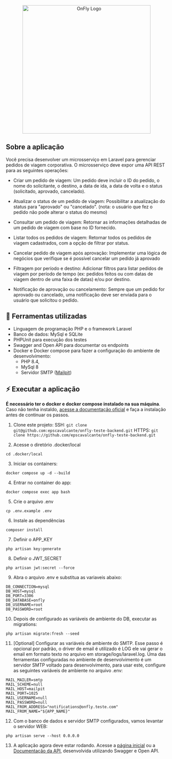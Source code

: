 <p align="center"><a href="https://onfly.com.br" target="_blank"><img src="https://imgur.com/uuNxqx8.png" width="400" alt="OnFly Logo"></a></p>

## Sobre a aplicação

Você precisa desenvolver um microsserviço em Laravel para gerenciar pedidos de viagem corporativa. O microsserviço deve expor uma API REST para as seguintes operações:

- Criar um pedido de viagem: Um pedido deve incluir o ID do pedido, o nome do solicitante, o destino, a data de ida, a data de volta e o status (solicitado, aprovado, cancelado).

- Atualizar o status de um pedido de viagem: Possibilitar a atualização do status para "aprovado" ou "cancelado". (nota: o usuário que fez o pedido não pode alterar o status do mesmo)

- Consultar um pedido de viagem: Retornar as informações detalhadas de um pedido de viagem com base no ID fornecido.

- Listar todos os pedidos de viagem: Retornar todos os pedidos de viagem cadastrados, com a opção de filtrar por status.

- Cancelar pedido de viagem após aprovação: Implementar uma lógica de negócios que verifique se é possível cancelar um pedido já aprovado 

- Filtragem por período e destino: Adicionar filtros para listar pedidos de viagem por período de tempo (ex: pedidos feitos ou com datas de viagem dentro de uma faixa de datas) e/ou por destino.

- Notificação de aprovação ou cancelamento: Sempre que um pedido for aprovado ou cancelado, uma notificação deve ser enviada para o usuário que solicitou o pedido.

## 🔧 Ferramentas utilizadas

- Linguagem de programação PHP e o framework Laravel
- Banco de dados: MySql e SQLite
- PHPUnit para execução dos testes
- Swagger and Open API para documentar os endpoints
- Docker e Docker compose para fazer a configuração do ambiente de desenvolvimento:
    - PHP 8.4, 
    - MySql 8
    - Servidor SMTP ([Mailpit](https://github.com/axllent/mailpit))

## ⚡️ Executar a aplicação

**É necessário ter o docker e docker compose instalado na sua máquina**. Caso não tenha instaldo, [acesse a documentação oficial](https://docs.docker.com/engine/install/) e faça a instalação antes de continuar os passos.

1. Clone este projeto:
SSH: ```git clone git@github.com:epscavalcante/onfly-teste-backend.git```
HTTPS: ```git clone https://github.com/epscavalcante/onfly-teste-backend.git```

2. Acesse o diretório .docker/local
```
cd .docker/local
```

3. Iniciar os containers:
```
docker compose up -d --build
```

4. Entrar no container do app:
```
docker compose exec app bash
```

5. Crie o arquivo .env
```
cp .env.example .env
```

6. Instale as dependências 
```
composer install
```

7. Definir o APP_KEY
```
php artisan key:generate
```

8. Definir o JWT_SECRET
```
php artisan jwt:secret --force
```

9. Abra o arquivo .env e substitua as variaveis abaixo:
```
DB_CONNECTION=mysql
DB_HOST=mysql
DB_PORT=3306
DB_DATABASE=onfly
DB_USERNAME=root
DB_PASSWORD=root
```

10. Depois de configurado as variáveis de ambiente do DB, executar as migrations:
```
php artisan migrate:fresh --seed
```

11. [Optional] Configurar as variáveis de ambiente do SMTP. Esse passo é opcional por padrão, o driver de email é utilizado é LOG ele vai gerar o email em formato texto no arquivo em storage/logs/laravel.log. Uma das ferramentas configuradas no ambiente de desenvolvimento é um servidor SMTP voltado para desenvolvimento, para usar este, configure as seguintes variáveis de ambiente no arquivo .env:
```
MAIL_MAILER=smtp
MAIL_SCHEME=null
MAIL_HOST=mailpit
MAIL_PORT=1025
MAIL_USERNAME=null
MAIL_PASSWORD=null
MAIL_FROM_ADDRESS="notifications@onfly.teste.com"
MAIL_FROM_NAME="${APP_NAME}"
```

12. Com o banco de dados e servidor SMTP configurados, vamos levantar o servidor WEB:
```
php artisan serve --host 0.0.0.0
```

13. A aplicação agora deve estar rodando. Acesse a [página inicial](http://localhost:8000) ou a [Documentação da API](http://localhost:8000/api/docs), desenvolvida utilizando Swagger e Open API.
